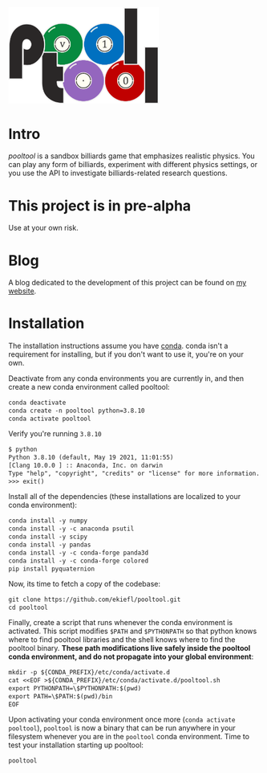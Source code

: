 <img src="logo/logo.png" width="300" />

# Intro

*pooltool* is a sandbox billiards game that emphasizes realistic physics. You can play any form of billiards, experiment with different physics settings, or you use the API to investigate billiards-related research questions.

# This project is in pre-alpha

Use at your own risk.

# Blog

A blog dedicated to the development of this project can be found on [my website](https://ekiefl.github.io/projects/pooltool/).


# Installation

The installation instructions assume you have [conda](https://conda.io/projects/conda/en/latest/user-guide/install/index.html). conda isn't a requirement for installing, but if you don't want to use it, you're on your own.

Deactivate from any conda environments you are currently in, and then create a new conda environment
called pooltool:

```
conda deactivate
conda create -n pooltool python=3.8.10
conda activate pooltool
```

Verify you're running `3.8.10`

```
$ python
Python 3.8.10 (default, May 19 2021, 11:01:55)
[Clang 10.0.0 ] :: Anaconda, Inc. on darwin
Type "help", "copyright", "credits" or "license" for more information.
>>> exit()
```

Install all of the dependencies (these installations are localized to your conda environment):

```
conda install -y numpy
conda install -y -c anaconda psutil
conda install -y scipy
conda install -y pandas
conda install -y -c conda-forge panda3d
conda install -y -c conda-forge colored
pip install pyquaternion
```

Now, its time to fetch a copy of the codebase:

```
git clone https://github.com/ekiefl/pooltool.git
cd pooltool
```

Finally, create a script that runs whenever the conda environment is activated. This script
modifies `$PATH` and `$PYTHONPATH` so that python knows where to find pooltool libraries and the shell knows where to find the pooltool binary. **These path
modifications live safely inside the pooltool conda environment, and do not propagate into your global
environment**:

```
mkdir -p ${CONDA_PREFIX}/etc/conda/activate.d
cat <<EOF >${CONDA_PREFIX}/etc/conda/activate.d/pooltool.sh
export PYTHONPATH=\$PYTHONPATH:$(pwd)
export PATH=\$PATH:$(pwd)/bin
EOF
```

Upon activating your conda environment once more (`conda activate pooltool`), `pooltool` is now a binary
that can be run anywhere in your filesystem whenever you are in the `pooltool` conda environment. Time
to test your installation starting up pooltool:

```
pooltool
```

